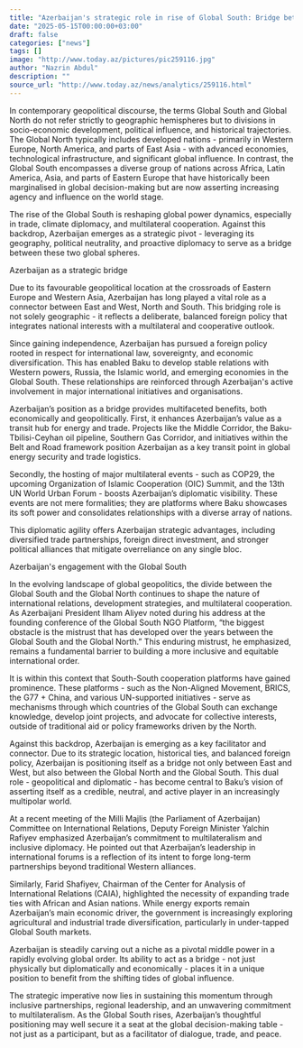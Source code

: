 ```yaml
---
title: "Azerbaijan's strategic role in rise of Global South: Bridge between worlds"
date: "2025-05-15T00:00:00+03:00"
draft: false
categories: ["news"]
tags: []
image: "http://www.today.az/pictures/pic259116.jpg"
author: "Nazrin Abdul"
description: ""
source_url: "http://www.today.az/news/analytics/259116.html"
---
```

In contemporary geopolitical discourse, the terms Global South and Global North do not refer strictly to geographic hemispheres but to divisions in socio-economic development, political influence, and historical trajectories. The Global North typically includes developed nations - primarily in Western Europe, North America, and parts of East Asia - with advanced economies, technological infrastructure, and significant global influence. In contrast, the Global South encompasses a diverse group of nations across Africa, Latin America, Asia, and parts of Eastern Europe that have historically been marginalised in global decision-making but are now asserting increasing agency and influence on the world stage.

The rise of the Global South is reshaping global power dynamics, especially in trade, climate diplomacy, and multilateral cooperation. Against this backdrop, Azerbaijan emerges as a strategic pivot - leveraging its geography, political neutrality, and proactive diplomacy to serve as a bridge between these two global spheres.

Azerbaijan as a strategic bridge

Due to its favourable geopolitical location at the crossroads of Eastern Europe and Western Asia, Azerbaijan has long played a vital role as a connector between East and West, North and South. This bridging role is not solely geographic - it reflects a deliberate, balanced foreign policy that integrates national interests with a multilateral and cooperative outlook.

Since gaining independence, Azerbaijan has pursued a foreign policy rooted in respect for international law, sovereignty, and economic diversification. This has enabled Baku to develop stable relations with Western powers, Russia, the Islamic world, and emerging economies in the Global South. These relationships are reinforced through Azerbaijan's active involvement in major international initiatives and organisations.

Azerbaijan’s position as a bridge provides multifaceted benefits, both economically and geopolitically. First, it enhances Azerbaijan’s value as a transit hub for energy and trade. Projects like the Middle Corridor, the Baku-Tbilisi-Ceyhan oil pipeline, Southern Gas Corridor, and initiatives within the Belt and Road framework position Azerbaijan as a key transit point in global energy security and trade logistics.

Secondly, the hosting of major multilateral events - such as COP29, the upcoming Organization of Islamic Cooperation (OIC) Summit, and the 13th UN World Urban Forum - boosts Azerbaijan’s diplomatic visibility. These events are not mere formalities; they are platforms where Baku showcases its soft power and consolidates relationships with a diverse array of nations.

This diplomatic agility offers Azerbaijan strategic advantages, including diversified trade partnerships, foreign direct investment, and stronger political alliances that mitigate overreliance on any single bloc.

Azerbaijan's engagement with the Global South

In the evolving landscape of global geopolitics, the divide between the Global South and the Global North continues to shape the nature of international relations, development strategies, and multilateral cooperation. As Azerbaijani President Ilham Aliyev noted during his address at the founding conference of the Global South NGO Platform, “the biggest obstacle is the mistrust that has developed over the years between the Global South and the Global North.” This enduring mistrust, he emphasized, remains a fundamental barrier to building a more inclusive and equitable international order.

It is within this context that South-South cooperation platforms have gained prominence. These platforms - such as the Non-Aligned Movement, BRICS, the G77 + China, and various UN-supported initiatives - serve as mechanisms through which countries of the Global South can exchange knowledge, develop joint projects, and advocate for collective interests, outside of traditional aid or policy frameworks driven by the North.

Against this backdrop, Azerbaijan is emerging as a key facilitator and connector. Due to its strategic location, historical ties, and balanced foreign policy, Azerbaijan is positioning itself as a bridge not only between East and West, but also between the Global North and the Global South. This dual role - geopolitical and diplomatic - has become central to Baku’s vision of asserting itself as a credible, neutral, and active player in an increasingly multipolar world.

At a recent meeting of the Milli Majlis (the Parliament of Azerbaijan) Committee on International Relations, Deputy Foreign Minister Yalchin Rafiyev emphasized Azerbaijan’s commitment to multilateralism and inclusive diplomacy. He pointed out that Azerbaijan’s leadership in international forums is a reflection of its intent to forge long-term partnerships beyond traditional Western alliances.

Similarly, Farid Shafiyev, Chairman of the Center for Analysis of International Relations (CAIA), highlighted the necessity of expanding trade ties with African and Asian nations. While energy exports remain Azerbaijan’s main economic driver, the government is increasingly exploring agricultural and industrial trade diversification, particularly in under-tapped Global South markets.

Azerbaijan is steadily carving out a niche as a pivotal middle power in a rapidly evolving global order. Its ability to act as a bridge - not just physically but diplomatically and economically - places it in a unique position to benefit from the shifting tides of global influence.

The strategic imperative now lies in sustaining this momentum through inclusive partnerships, regional leadership, and an unwavering commitment to multilateralism. As the Global South rises, Azerbaijan’s thoughtful positioning may well secure it a seat at the global decision-making table - not just as a participant, but as a facilitator of dialogue, trade, and peace.